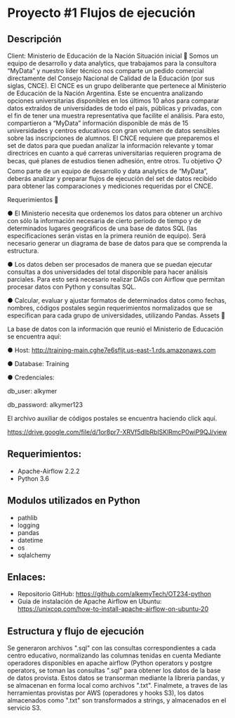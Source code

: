 # Proyecto #1 Flujos de ejecución
## Descripción
Client: Ministerio de Educación de la Nación
Situación inicial
📍
Somos un equipo de desarrollo y data analytics, que trabajamos para la consultora “MyData”
y nuestro líder técnico nos comparte un pedido comercial directamente del Consejo Nacional
de Calidad de la Educación (por sus siglas, CNCE).
El CNCE es un grupo deliberante que pertenece al Ministerio de Educación de la Nación
Argentina. 
Este se encuentra analizando opciones universitarias disponibles en los últimos 10
años para comparar datos extraídos de universidades de todo el país, públicas y privadas,
con el fin de tener una muestra representativa que facilite el análisis.
Para esto, compartieron a “MyData” información disponible de más de 15 universidades y
centros educativos con gran volumen de datos sensibles sobre las inscripciones de alumnos.
El CNCE requiere que preparemos el set de datos para que puedan analizar la información
relevante y tomar directrices en cuanto a qué carreras universitarias requieren programa de
becas, qué planes de estudios tienen adhesión, entre otros.
Tu objetivo
📋 Como parte de un equipo de desarrollo y data analytics de “MyData”, deberás analizar y
preparar flujos de ejecución del set de datos recibido para obtener las comparaciones y
mediciones requeridas por el CNCE.

Requerimientos 🔧

● El Ministerio necesita que ordenemos los datos para obtener un archivo con sólo la
información necesaria de cierto periodo de tiempo y de determinados lugares
geográficos de una base de datos SQL (las especificaciones serán vistas en la primera
reunión de equipo). Será necesario generar un diagrama de base de datos para que se
comprenda la estructura.

● Los datos deben ser procesados de manera que se puedan ejecutar consultas a dos
universidades del total disponible para hacer análisis parciales. Para esto será
necesario realizar DAGs con Airflow que permitan procesar datos con Python y
consultas SQL.

● Calcular, evaluar y ajustar formatos de determinados datos como fechas, nombres,
códigos postales según requerimientos normalizados que se especifican para cada
grupo de universidades, utilizando Pandas.
Assets 🎨

La base de datos con la información que reunió el Ministerio de Educación se encuentra aquí:

● Host: http://training-main.cghe7e6sfljt.us-east-1.rds.amazonaws.com

● Database: Training

● Credenciales:

db_user: alkymer

db_password: alkymer123

El archivo auxiliar de códigos postales se encuentra haciendo click aquí.

https://drive.google.com/file/d/1or8pr7-XRVf5dIbRblSKlRmcP0wiP9QJ/view


## Requerimientos:
- Apache-Airflow 2.2.2
- Python 3.6
## Modulos utilizados en Python
- pathlib
- logging
- pandas
- datetime
- os
- sqlalchemy

## Enlaces:
- Repositorio GitHub: https://github.com/alkemyTech/OT234-python
- Guia de instalación de Apache Airflow en Ubuntu: https://unixcop.com/how-to-install-apache-airflow-on-ubuntu-20

## Estructura y flujo de ejecución
  Se generaron archivos ".sql" con las consultas correspondientes a cada centro educativo, normalizando las columnas tenidas en cuenta
  Mediante operadores disponibles en apache airflow (Python operators y postgre operators, se toman las consultas ".sql" para obtener los datos de la       base de datos provista. Estos datos se transorman mediante la libreria pandas, y se almacenan en forma local como archivos ".txt".
  Finalmete, a traves de las herramientas provistas por AWS (operadores y hooks S3), los datos almacenados como ".txt" son transformados a strings, y       almacenados en el servicio S3.

